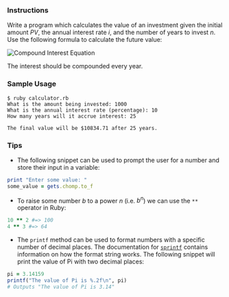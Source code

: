 ### Instructions

Write a program which calculates the value of an investment given the initial amount *PV*, the annual interest rate *i*, and the number of years to invest *n*. Use the following formula to calculate the future value:

![Compound Interest Equation](https://upload.wikimedia.org/math/e/0/c/e0ca87a82c591a0e0610792963751fd5.png)

The interest should be compounded every year.

### Sample Usage

```no-highlight
$ ruby calculator.rb
What is the amount being invested: 1000
What is the annual interest rate (percentage): 10
How many years will it accrue interest: 25

The final value will be $10834.71 after 25 years.
```

### Tips

* The following snippet can be used to prompt the user for a number and store their input in a variable:

```ruby
print "Enter some value: "
some_value = gets.chomp.to_f
```

* To raise some number *b* to a power *n* (i.e. *b<sup>n</sup>*) we can use the `**` operator in Ruby:

```ruby
10 ** 2 #=> 100
4 ** 3 #=> 64
```

* The `printf` method can be used to format numbers with a specific number of decimal places. The documentation for [`sprintf`][sprintf] contains information on how the format string works. The following snippet will print the value of Pi with two decimal places:

```ruby
pi = 3.14159
printf("The value of Pi is %.2f\n", pi)
# Outputs "The value of Pi is 3.14"
```

[sprintf]: http://ruby-doc.org/core-1.9.3/Kernel.html#method-i-sprintf
